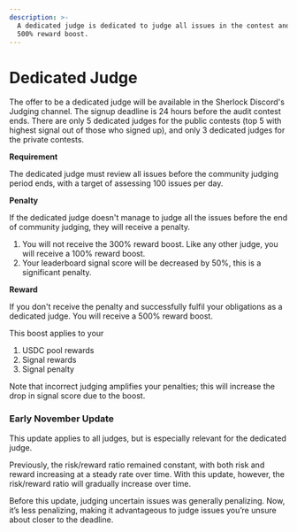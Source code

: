 ```yaml
---
description: >-
  A dedicated judge is dedicated to judge all issues in the contest and gets a
  500% reward boost.
---
```


# Dedicated Judge

The offer to be a dedicated judge will be available in the Sherlock Discord's Judging channel. The signup deadline is 24 hours before the audit contest ends. There are only 5 dedicated judges for the public contests (top 5 with highest signal out of those who signed up), and only 3 dedicated judges for the private contests.

**Requirement**

The dedicated judge must review all issues before the community judging period ends, with a target of assessing 100 issues per day.

**Penalty**

If the dedicated judge doesn't manage to judge all the issues before the end of community judging, they will receive a penalty.

1. You will not receive the 300% reward boost. Like any other judge, you will receive a 100% reward boost.
2. Your leaderboard signal score will be decreased by 50%, this is a significant penalty.

**Reward**

If you don't receive the penalty and successfully fulfil your obligations as a dedicated judge. You will receive a 500% reward boost.

This boost applies to your

1. USDC pool rewards
2. Signal rewards
3. Signal penalty

Note that incorrect judging amplifies your penalties; this will increase the drop in signal score due to the boost.

### Early November Update

This update applies to all judges, but is especially relevant for the dedicated judge.

Previously, the risk/reward ratio remained constant, with both risk and reward increasing at a steady rate over time. With this update, however, the risk/reward ratio will gradually increase over time.

Before this update, judging uncertain issues was generally penalizing. Now, it’s less penalizing, making it advantageous to judge issues you’re unsure about closer to the deadline.
